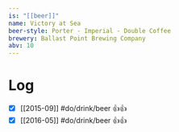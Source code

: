 ```yaml
---
is: "[[beer]]"
name: Victory at Sea
beer-style: Porter - Imperial - Double Coffee
brewery: Ballast Point Brewing Company
abv: 10
---
```

# Log
- [x] [[2015-09]] #do/drink/beer 👍👍
- [x] [[2016-05]] #do/drink/beer 👍👍

